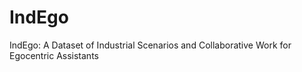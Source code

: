 # IndEgo
IndEgo: A Dataset of Industrial Scenarios and Collaborative Work for Egocentric Assistants
